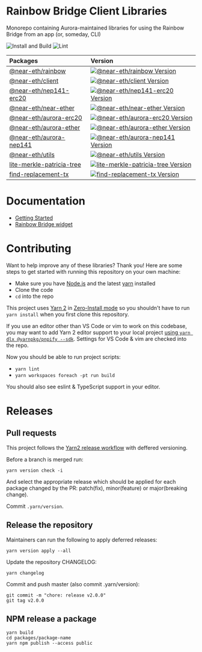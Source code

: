 Rainbow Bridge Client Libraries
===============================

Monorepo containing Aurora-maintained libraries for using the Rainbow Bridge from an app (or, someday, CLI)

![Install and Build](https://github.com/aurora-is-near/rainbow-bridge-client/actions/workflows/build.yaml/badge.svg)
![Lint](https://github.com/aurora-is-near/rainbow-bridge-client/actions/workflows/lint.yaml/badge.svg)


| Packages | Version |
| :------- | :------ |
| <a href="https://github.com/aurora-is-near/rainbow-bridge-client/tree/main/packages/rainbow">@near-eth/rainbow</a> | <a href="https://www.npmjs.com/package/@near-eth/rainbow"><img alt="@near-eth/rainbow Version" src="https://img.shields.io/npm/v/@near-eth/rainbow"></a> |
| <a href="https://github.com/aurora-is-near/rainbow-bridge-client/tree/main/packages/client">@near-eth/client</a> | <a href="https://www.npmjs.com/package/@near-eth/client"><img alt="@near-eth/client Version" src="https://img.shields.io/npm/v/@near-eth/client"></a> |
| <a href="https://github.com/aurora-is-near/rainbow-bridge-client/tree/main/packages/nep141-erc20">@near-eth/nep141-erc20</a> | <a href="https://www.npmjs.com/package/@near-eth/nep141-erc20"><img alt="@near-eth/nep141-erc20 Version" src="https://img.shields.io/npm/v/@near-eth/nep141-erc20"></a> |
| <a href="https://github.com/aurora-is-near/rainbow-bridge-client/tree/main/packages/near-ether">@near-eth/near-ether</a> | <a href="https://www.npmjs.com/package/@near-eth/near-ether"><img alt="@near-eth/near-ether Version" src="https://img.shields.io/npm/v/@near-eth/near-ether"></a> |
| <a href="https://github.com/aurora-is-near/rainbow-bridge-client/tree/main/packages/aurora-erc20">@near-eth/aurora-erc20</a> | <a href="https://www.npmjs.com/package/@near-eth/aurora-erc20"><img alt="@near-eth/aurora-erc20 Version" src="https://img.shields.io/npm/v/@near-eth/aurora-erc20"></a> |
| <a href="https://github.com/aurora-is-near/rainbow-bridge-client/tree/main/packages/aurora-ether">@near-eth/aurora-ether</a> | <a href="https://www.npmjs.com/package/@near-eth/aurora-ether"><img alt="@near-eth/aurora-ether Version" src="https://img.shields.io/npm/v/@near-eth/aurora-ether"></a> |
| <a href="https://github.com/aurora-is-near/rainbow-bridge-client/tree/main/packages/aurora-nep141">@near-eth/aurora-nep141</a> | <a href="https://www.npmjs.com/package/@near-eth/aurora-nep141"><img alt="@near-eth/aurora-nep141 Version" src="https://img.shields.io/npm/v/@near-eth/aurora-nep141"></a> |
| <a href="https://github.com/aurora-is-near/rainbow-bridge-client/tree/main/packages/utils">@near-eth/utils</a> | <a href="https://www.npmjs.com/package/@near-eth/utils"><img alt="@near-eth/utils Version" src="https://img.shields.io/npm/v/@near-eth/utils"></a> |
| <a href="https://github.com/aurora-is-near/rainbow-bridge-client/tree/main/packages/lite-merkle-patricia-tree">lite-merkle-patricia-tree</a> | <a href="https://www.npmjs.com/package/lite-merkle-patricia-tree"><img alt="lite-merkle-patricia-tree Version" src="https://img.shields.io/npm/v/lite-merkle-patricia-tree"></a> |
| <a href="https://github.com/aurora-is-near/rainbow-bridge-client/tree/main/packages/find-replacement-tx">find-replacement-tx</a> | <a href="https://www.npmjs.com/package/find-replacement-tx"><img alt="find-replacement-tx Version" src="https://img.shields.io/npm/v/find-replacement-tx"></a> |


Documentation
=============

- [Getting Started](https://github.com/aurora-is-near/rainbow-bridge-client/tree/main/packages/client)
- [Rainbow Bridge widget](https://rainbowbridge.app/embed)


Contributing
============

Want to help improve any of these libraries? Thank you! Here are some steps to get started with running this repository on your own machine:

* Make sure you have [Node.js] and the latest [yarn] installed
* Clone the code
* `cd` into the repo

This project uses [Yarn 2](https://yarnpkg.com/getting-started/migration) in [Zero-Install mode](https://yarnpkg.com/features/zero-installs) so you shouldn't have to run `yarn install` when you first clone this repository.

If you use an editor other than VS Code or vim to work on this codebase, you may want to add Yarn 2 editor support to your local project [using `yarn dlx @yarnpkg/pnpify --sdk`](https://yarnpkg.com/getting-started/editor-sdks). Settings for VS Code & vim are checked into the repo.

Now you should be able to run project scripts:

* `yarn lint`
* `yarn workspaces foreach -pt run build`

You should also see eslint & TypeScript support in your editor.

  [Node.js]: https://nodejs.org/en/download/package-manager/
  [yarn]: https://yarnpkg.com/

Releases
=========
Pull requests
-------------


This project follows the [Yarn2 release workflow](https://yarnpkg.com/features/release-workflow) with deffered versioning.

Before a branch is merged run:
```
yarn version check -i
```
And select the appropriate release which should be applied for each package changed by the PR: patch(fix), minor(feature) or major(breaking change).

Commit `.yarn/version`.

Release the repository
----------------------
Maintainers can run the following to apply deferred releases:
```
yarn version apply --all
```

Update the repository CHANGELOG:
```
yarn changelog
```

Commit and push master (also commit .yarn/version):
```
git commit -m "chore: release v2.0.0"
git tag v2.0.0
```

NPM release a package
---------------------
```
yarn build
cd packages/package-name
yarn npm publish --access public
```
